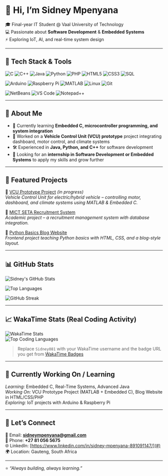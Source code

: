 # 👋 Hi, I’m Sidney Mpenyana  

🎓 Final-year IT Student @ Vaal University of Technology  
💻 Passionate about **Software Development** & **Embedded Systems**  
⚡ Exploring IoT, AI, and real-time system design  

---

## 🔹 Tech Stack & Tools  

<!-- Languages -->
![C](https://img.shields.io/badge/-C-00599C?style=flat&logo=c&logoColor=white)
![C++](https://img.shields.io/badge/-C++-00599C?style=flat&logo=cplusplus&logoColor=white)
![Java](https://img.shields.io/badge/-Java-007396?style=flat&logo=java&logoColor=white)
![Python](https://img.shields.io/badge/-Python-3776AB?style=flat&logo=python&logoColor=white)
![PHP](https://img.shields.io/badge/-PHP-777BB4?style=flat&logo=php&logoColor=white)
![HTML5](https://img.shields.io/badge/-HTML5-E34F26?style=flat&logo=html5&logoColor=white)
![CSS3](https://img.shields.io/badge/-CSS3-1572B6?style=flat&logo=css3&logoColor=white)
![SQL](https://img.shields.io/badge/-SQL-003B57?style=flat&logo=postgresql&logoColor=white)

<!-- Embedded / Platforms -->
![Arduino](https://img.shields.io/badge/-Arduino-00979D?style=flat&logo=arduino&logoColor=white)
![Raspberry Pi](https://img.shields.io/badge/-Raspberry%20Pi-A22846?style=flat&logo=raspberrypi&logoColor=white)
![MATLAB](https://img.shields.io/badge/-MATLAB-FF8000?style=flat&logo=Mathworks&logoColor=white)
![Linux](https://img.shields.io/badge/-Linux-FCC624?style=flat&logo=linux&logoColor=black)
![Git](https://img.shields.io/badge/-Git-F05032?style=flat&logo=git&logoColor=white)

<!-- IDEs / Editors -->
![NetBeans](https://img.shields.io/badge/-NetBeans-1B6AC6?style=flat&logo=apachenetbeanside&logoColor=white)
![VS Code](https://img.shields.io/badge/-VS%20Code-007ACC?style=flat&logo=visualstudiocode&logoColor=white)
![Notepad++](https://img.shields.io/badge/-Notepad++-90E59A?style=flat&logo=notepadplusplus&logoColor=black)

---

## 🔹 About Me  
- 🌱 Currently learning **Embedded C, microcontroller programming, and system integration**  
- 🚀 Worked on a **Vehicle Control Unit (VCU) prototype** project integrating dashboard, motor control, and climate systems  
- 🛠️ Experienced in **Java, Python, and C++** for software development  
- 🤝 Looking for an **internship in Software Development or Embedded Systems** to apply my skills and grow further  

---

## 🔹 Featured Projects  
📌 [VCU Prototype Project](#) *(in progress)*  
*Vehicle Control Unit for electric/hybrid vehicle – controlling motor, dashboard, and climate systems using MATLAB & Embedded C.*  

📌 [MICT SETA Recruitment System](#)  
*Academic project – a recruitment management system with database integration.*  

📌 [Python Basics Blog Website](#)  
*Frontend project teaching Python basics with HTML, CSS, and a blog-style layout.*  

---

## 📊 GitHub Stats  

![Sidney's GitHub Stats](https://github-readme-stats.vercel.app/api?username=Sidney081&show_icons=true&theme=radical)  

![Top Languages](https://github-readme-stats.vercel.app/api/top-langs/?username=Sidney081&layout=compact&langs_count=10&theme=radical)  

![GitHub Streak](https://github-readme-streak-stats.herokuapp.com/?user=Sidney081&theme=radical)  

---

## 📈 WakaTime Stats (Real Coding Activity)  

![WakaTime Stats](https://wakatime.com/share/@Sidney081/your-stats-badge.svg)  
![Top Coding Languages](https://wakatime.com/share/@Sidney081/top-langs.svg)  

> Replace `Sidney081` with your WakaTime username and the badge URL you get from [WakaTime Badges](https://wakatime.com/settings/badges)

---

## 🚀 Currently Working On / Learning  
<!--START_SECTION:waka-->
*Learning:* Embedded C, Real-Time Systems, Advanced Java  
*Working On:* VCU Prototype Project (MATLAB + Embedded C), Blog Website in HTML/CSS/PHP  
*Exploring:* IoT projects with Arduino & Raspberry Pi  
<!--END_SECTION:waka-->

---

## 🔹 Let’s Connect  
📧 Email: **sidneympenyana@gmail.com**  
📱 Phone: **+27 81 056 5675**  
🌐 LinkedIn: [https://www.linkedin.com/in/sidney-mpenyana-891091147/](#)  
🌍 Location: Gauteng, South Africa  

---

⭐ *“Always building, always learning.”*  
